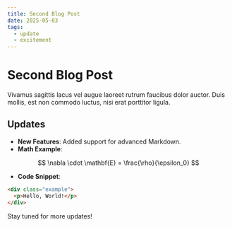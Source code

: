 ```yaml
---
title: Second Blog Post
date: 2025-05-03
tags:
  - update
  - excitement
---
```


# Second Blog Post

Vivamus sagittis lacus vel augue laoreet rutrum faucibus dolor auctor. Duis mollis, est non commodo luctus, nisi erat porttitor ligula.

## Updates

- **New Features**: Added support for advanced Markdown.
- **Math Example**:

$$ \nabla \cdot \mathbf{E} = \frac{\rho}{\epsilon_0} $$

- **Code Snippet**:

```html
<div class="example">
  <p>Hello, World!</p>
</div>
```

Stay tuned for more updates!
